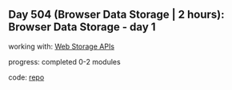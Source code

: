 ## Day 504 (Browser Data Storage | 2 hours): Browser Data Storage - day 1

working with: [Web Storage APIs](https://frontendmasters.com/courses/web-storage-apis/)

progress: completed 0-2 modules

code: [repo](https://github.com/alexvyber/fem-web-storage-apis.git)